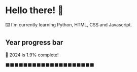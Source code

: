 # Hello there! 👋

⌨️ I'm currently learning Python, HTML, CSS and Javascript.

## Year progress bar

📅 2024 is 1.9% complete!

⬛⬛⬛⬛⬛⬛⬛⬛⬛⬛⬛⬛⬛⬛⬛⬛⬛⬛⬛⬛